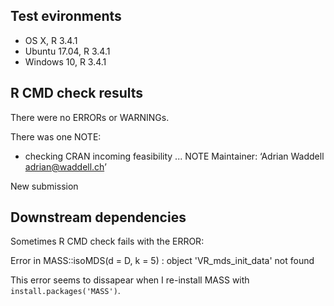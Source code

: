 ## Test evironments
* OS X, R 3.4.1
* Ubuntu 17.04, R 3.4.1
* Windows 10, R 3.4.1

## R CMD check results
There were no ERRORs or WARNINGs.

There was one NOTE:

* checking CRAN incoming feasibility ... NOTE
Maintainer: ‘Adrian Waddell <adrian@waddell.ch>’

New submission

## Downstream dependencies

Sometimes R CMD check fails with the ERROR:

Error in MASS::isoMDS(d = D, k = 5) : object 'VR_mds_init_data' not found

This error seems to dissapear when I re-install MASS with `install.packages('MASS')`.
